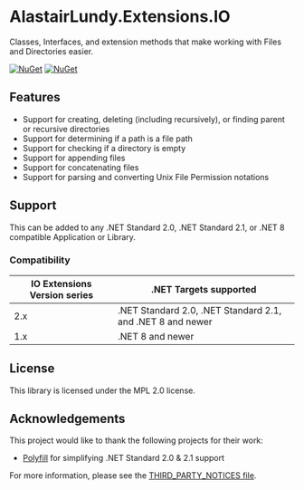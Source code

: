 # AlastairLundy.Extensions.IO
 Classes, Interfaces, and extension methods that make working with Files and Directories easier. 

[![NuGet](https://img.shields.io/nuget/v/AlastairLundy.Extensions.IO.svg)](https://www.nuget.org/packages/AlastairLundy.Extensions.IO/)
[![NuGet](https://img.shields.io/nuget/dt/AlastairLundy.Extensions.IO.svg)](https://www.nuget.org/packages/AlastairLundy.Extensions.IO/)

## Features
* Support for creating, deleting (including recursively), or finding parent or recursive directories
* Support for determining if a path is a file path
* Support for checking if a directory is empty
* Support for appending files
* Support for concatenating files
* Support for parsing and converting Unix File Permission notations

## Support 
This can be added to any .NET Standard 2.0, .NET Standard 2.1, or .NET 8 compatible Application or Library.

### Compatibility 

| IO Extensions Version series | .NET Targets supported                                     | 
|------------------------------|------------------------------------------------------------|
| 2.x                          | .NET Standard 2.0, .NET Standard 2.1, and .NET 8 and newer |
| 1.x                          | .NET 8 and newer                                           |

## License

This library is licensed under the MPL 2.0 license.

## Acknowledgements
This project would like to thank the following projects for their work:
* [Polyfill](https://github.com/SimonCropp/Polyfill) for simplifying .NET Standard 2.0 & 2.1 support

For more information, please see the [THIRD_PARTY_NOTICES file](https://github.com/alastairlundy/IOExtensions/blob/main/THIRD_PARTY_NOTICES.txt).
